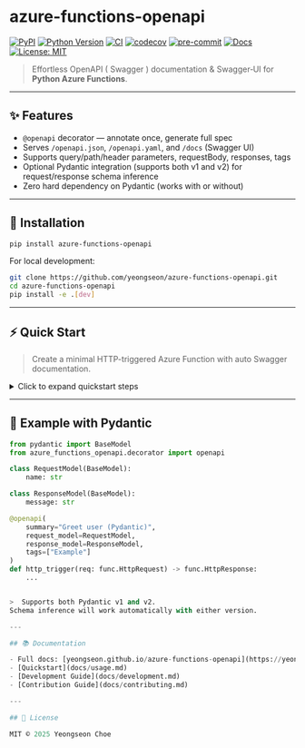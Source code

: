 # azure-functions-openapi

[![PyPI](https://img.shields.io/pypi/v/azure-functions-openapi.svg)](https://pypi.org/project/azure-functions-openapi/)
[![Python Version](https://img.shields.io/pypi/pyversions/azure-functions-openapi.svg)](https://pypi.org/project/azure-functions-openapi/)
[![CI](https://github.com/yeongseon/azure-functions-openapi/actions/workflows/test.yml/badge.svg)](https://github.com/yeongseon/azure-functions-openapi/actions/workflows/test.yml)
[![codecov](https://codecov.io/gh/yeongseon/azure-functions-openapi/branch/main/graph/badge.svg)](https://codecov.io/gh/yeongseon/azure-functions-openapi)
[![pre-commit](https://img.shields.io/badge/pre--commit-enabled-brightgreen?logo=pre-commit)](https://pre-commit.com/)
[![Docs](https://img.shields.io/badge/docs-gh--pages-blue)](https://yeongseon.github.io/azure-functions-openapi/)
[![License: MIT](https://img.shields.io/badge/License-MIT-yellow.svg)](LICENSE)

> Effortless OpenAPI ( Swagger ) documentation & Swagger‑UI for **Python Azure Functions**.

---

## ✨ Features

- `@openapi` decorator — annotate once, generate full spec
- Serves `/openapi.json`, `/openapi.yaml`, and `/docs` (Swagger UI)
- Supports query/path/header parameters, requestBody, responses, tags
- Optional Pydantic integration (supports both v1 and v2) for request/response schema inference
- Zero hard dependency on Pydantic  (works with or without)
---

## 🚀 Installation

```bash
pip install azure-functions-openapi
```

For local development:

```bash
git clone https://github.com/yeongseon/azure-functions-openapi.git
cd azure-functions-openapi
pip install -e .[dev]
```

---

## ⚡ Quick Start

> Create a minimal HTTP-triggered Azure Function with auto Swagger documentation.

<details>
<summary>Click to expand quickstart steps</summary>

1. Set up environment
```bash
python -m venv .venv
source .venv/bin/activate
pip install azure-functions azure-functions-worker azure-functions-openapi
```

2. Initialize Azure Functions project
```bash
func init hello_openapi --python
cd hello_openapi
```

3. Add `function_app.py`
<sup>(sample in full doc below)</sup>

4. Run locally:
```bash
func start
```

5. Deploy:
```bash
func azure functionapp publish <FUNCTION-APP-NAME> --python
```

**🔗 Swagger UI →** `https://<FUNCTION-APP-NAME>.azurewebsites.net/api/docs`

</details>

---

## 🧪 Example with Pydantic

```python
from pydantic import BaseModel
from azure_functions_openapi.decorator import openapi

class RequestModel(BaseModel):
    name: str

class ResponseModel(BaseModel):
    message: str

@openapi(
    summary="Greet user (Pydantic)",
    request_model=RequestModel,
    response_model=ResponseModel,
    tags=["Example"]
)
def http_trigger(req: func.HttpRequest) -> func.HttpResponse:
    ...


>  Supports both Pydantic v1 and v2.
Schema inference will work automatically with either version.

---

## 📚 Documentation

- Full docs: [yeongseon.github.io/azure-functions-openapi](https://yeongseon.github.io/azure-functions-openapi/)
- [Quickstart](docs/usage.md)
- [Development Guide](docs/development.md)
- [Contribution Guide](docs/contributing.md)

---

## 🪪 License

MIT © 2025 Yeongseon Choe
